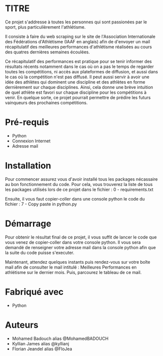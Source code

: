 # TITRE 

Ce projet s'addresse à toutes les personnes qui sont passionées par le sport, plus particulièrement l'athlétisme.

Il consiste à faire du web scraping sur le site de l'Association Internationale des Fédérations d'Athlétisme (IAAF en anglais) afin de d'envoyer un mail récapitulatif des meilleures performances d'athlétisme réalisées au cours des quatres dernières semaines écoulées.

Ce récapitulatif des performances est pratique pour se tenir informer des résultats récents notamment dans le cas où on a pas le temps de regarder toutes les compétitions, ni accès aux plateformes de diffusion, et aussi dans le cas où la compétition n'est pas diffusé.
Il peut aussi servir à avoir une idée des athlètes qui dominent une discipline et des athlètes en forme dernièrement sur chaque disciplines. 
Ainsi, cela donne une brève intuition de quel athlète est favori sur chaque discipline pour les compétitions à venir. 
En quelque sorte, ce projet pourrait permettre de prédire les futurs vainqueurs des prochaines compétitions. 

# Pré-requis

- Python
- Connexion Internet
- Adresse mail 

# Installation

Pour commencer assurez vous d'avoir installé tous les packages nécassaire au bon fonctionnement du code. 
Pour cela, vous trouverez la liste de tous les packages utilisés lors de ce projet dans le fichier : 0 - requirements.txt

Ensuite, il vous faut copier-coller dans une console python le code du fichier : 7 - Copy paste in python.py

# Démarrage

Pour obtenir le résultat final de ce projet, il vous suffit de lancer le code que vous venez de copier-coller dans votre console python.
Il vous sera demandé de renseigner votre adresse mail dans la console python afin que la suite du code puisse s'executer.

Maintenant, attendez quelques instants puis rendez-vous sur votre boîte mail afin de consulter le mail intitulé : Meilleures Performances en athlétisme sur le dernier mois. 
Puis, parcourez le tableau de ce mail.

# Fabriqué avec

- Python

# Auteurs 

- Mohamed Badouch alias @MohamedBADOUCH
- Kyllian James alias @kyllianj
- Florian Jeandel alias @FloJea
